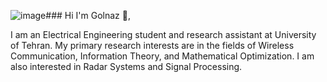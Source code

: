 ![image](https://github.com/golnazsalehi/golnazsalehi/assets/69970956/7829e901-b585-4e14-bec1-42e58bb73ad3)### Hi I'm Golnaz 👋,


I am an Electrical Engineering student and research assistant at University of Tehran. My primary research interests are in the fields of Wireless Communication, Information Theory, and Mathematical Optimization. I am also interested in Radar Systems and Signal Processing.






<!--
**golnazsalehi/golnazsalehi** is a ✨ _special_ ✨ repository because its `README.md` (this file) appears on your GitHub profile.

Here are some ideas to get you started:

- 🔭 I’m currently working on ...
- 🌱 I’m currently learning ...
- 👯 I’m looking to collaborate on ...
- 🤔 I’m looking for help with ...
- 💬 Ask me about ...
- 📫 How to reach me: ...
- 😄 Pronouns: ...
- ⚡ Fun fact: ...
-->
